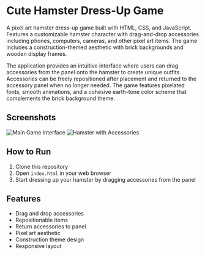 # Cute Hamster Dress-Up Game

A pixel art hamster dress-up game built with HTML, CSS, and JavaScript. Features a customizable hamster character with drag-and-drop accessories including phones, computers, cameras, and other pixel art items. The game includes a construction-themed aesthetic with brick backgrounds and wooden display frames.

The application provides an intuitive interface where users can drag accessories from the panel onto the hamster to create unique outfits. Accessories can be freely repositioned after placement and returned to the accessory panel when no longer needed. The game features pixelated fonts, smooth animations, and a cohesive earth-tone color scheme that complements the brick background theme.

## Screenshots

![Main Game Interface](screenshot1.png)
![Hamster with Accessories](screenshot2.png)

## How to Run

1. Clone this repository
2. Open `index.html` in your web browser
3. Start dressing up your hamster by dragging accessories from the panel

## Features

- Drag and drop accessories
- Repositionable items
- Return accessories to panel
- Pixel art aesthetic
- Construction theme design
- Responsive layout